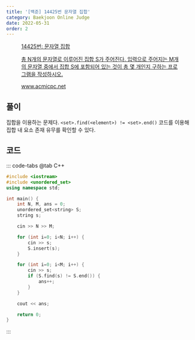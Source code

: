 ```yaml
---
title: '[백준] 14425번 문자열 집합'
category: Baekjoon Online Judge
date: 2022-05-31
order: 2
---
```


<figure class="opengraph"><a href="https://www.acmicpc.net/problem/14425" data-source-url="https://www.acmicpc.net/problem/14425">
<div class="og-image" style="background-image: url('https://drive.google.com/uc?export=view&id=1nCax5mgwtYA82T46I_ntU1afsBBNkrLr');"></div>
<div class="og-text">
<p class="og-title">14425번: 문자열 집합</p>
<p class="og-desc">총 N개의 문자열로 이루어진 집합 S가 주어진다. 입력으로 주어지는 M개의 문자열 중에서 집합 S에 포함되어 있는 것이 총 몇 개인지 구하는 프로그램을 작성하시오.</p>
<p class="og-host">www.acmicpc.net</p></div></a></figure>

## 풀이
집합을 이용하는 문제다. `<set>.find(<element>) != <set>.end()` 코드를 이용해 집합 내 요소 존재 유무를 확인할 수 있다.

## 코드
::: code-tabs
@tab C++
```cpp
#include <iostream>
#include <unordered_set>
using namespace std;

int main() {
    int N, M, ans = 0;
    unordered_set<string> S;
    string s;

    cin >> N >> M;

    for (int i=0; i<N; i++) {
        cin >> s;
        S.insert(s);
    }

    for (int i=0; i<M; i++) {
        cin >> s;
        if (S.find(s) != S.end()) {
            ans++;
        }
    }

    cout << ans;

    return 0;
}
```
:::
